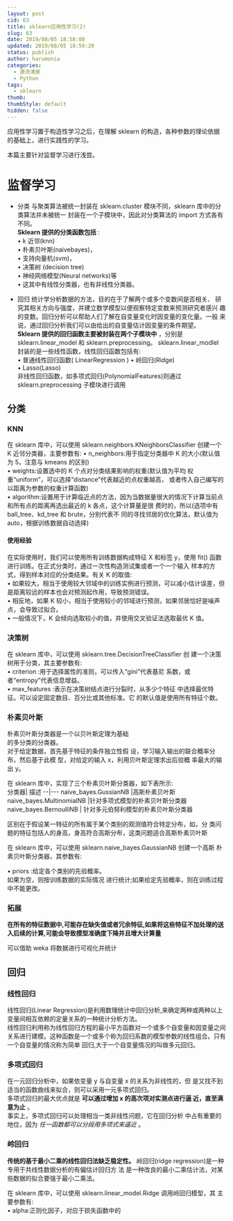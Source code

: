 ```yaml
---
layout: post
cid: 63
title: sklearn应用性学习(2)
slug: 63
date: 2019/08/05 18:58:00
updated: 2019/08/05 18:59:20
status: publish
author: harumonia
categories:
  - 源流清泉
  - Python
tags:
  - sklearn
thumb:
thumbStyle: default
hidden: false
---
```


应用性学习置于构造性学习之后，在理解 sklearn 的构造，各种参数的理论依据的基础上，进行实践性的学习。

本篇主要针对监督学习进行浅尝。

<!-- more -->

# 监督学习

- 分类
  与聚类算法被统一封装在 sklearn.cluster 模块不同，sklearn 库中的分类算法并未被统一 封装在一个子模块中，因此对分类算法的 import 方式各有不同。  
  **Sklearn 提供的分类函数包括** :  
  • k 近邻(knn)  
  • 朴素贝叶斯(naivebayes)，  
  • 支持向量机(svm)，  
  • 决策树 (decision tree)  
  • 神经网络模型(Neural networks)等  
  • 这其中有线性分类器，也有非线性分类器。

- 回归
  统计学分析数据的方法，目的在于了解两个或多个变数间是否相关、 研究其相关方向与强度，并建立数学模型以便观察特定变数来预测研究者感兴 趣的变数。回归分析可以帮助人们了解在自变量变化时因变量的变化量。一般 来说，通过回归分析我们可以由给出的自变量估计因变量的条件期望。  
  **Sklearn 提供的回归函数主要被封装在两个子模块中** ，分别是 sklearn.linear_model 和 sklearn.preprocessing。 sklearn.linear_modlel 封装的是一些线性函数，线性回归函数包括有:  
  • 普通线性回归函数( LinearRegression ) • 岭回归(Ridge)  
  • Lasso(Lasso)  
  非线性回归函数，如多项式回归(PolynomialFeatures)则通过 sklearn.preprocessing 子模块进行调用

## 分类

### KNN

在 sklearn 库中，可以使用 sklearn.neighbors.KNeighborsClassifier 创建一个 K 近邻分类器，主要参数有:
• n_neighbors:用于指定分类器中 K 的大小(默认值为 5，注意与 kmeans 的区别)  
• weights:设置选中的 K 个点对分类结果影响的权重(默认值为平均 权重“uniform”，可以选择“distance”代表越近的点权重越高， 或者传入自己编写的以距离为参数的权重计算函数)  
• algorithm:设置用于计算临近点的方法，因为当数据量很大的情况下计算当前点和所有点的距离再选出最近的 k 各点，这个计算量是很 费时的，所以(选项中有 ball_tree、kd_tree 和 brute，分别代表不 同的寻找邻居的优化算法，默认值为 auto，根据训练数据自动选择)

#### 使用经验

在实际使用时，我们可以使用所有训练数据构成特征 X 和标签 y，使用 fit() 函数进行训练。在正式分类时，通过一次性构造测试集或者一个一个输入 样本的方式，得到样本对应的分类结果。有关 K 的取值:  
• 如果较大，相当于使用较大邻域中的训练实例进行预测，可以减小估计误差，但是距离较远的样本也会对预测起作用，导致预测错误。  
• 相反地，如果 K 较小，相当于使用较小的邻域进行预测，如果邻居恰好是噪声点，会导致过拟合。  
• 一般情况下，K 会倾向选取较小的值，并使用交叉验证法选取最优 K 值。

### 决策树

在 sklearn 库中，可以使用 sklearn.tree.DecisionTreeClassifier 创 建一个决策树用于分类，其主要参数有:  
• criterion :用于选择属性的准则，可以传入“gini”代表基尼 系数，或者“entropy”代表信息增益。  
• max_features :表示在决策树结点进行分裂时，从多少个特征 中选择最优特征。可以设定固定数目、百分比或其他标准。它 的默认值是使用所有特征个数。

### 朴素贝叶斯

朴素贝叶斯分类器是一个以贝叶斯定理为基础  
的多分类的分类器。  
对于给定数据，首先基于特征的条件独立性假 设，学习输入输出的联合概率分布，然后基于此模 型，对给定的输入 x，利用贝叶斯定理求出后验概 率最大的输出 y。

在 sklearn 库中，实现了三个朴素贝叶斯分类器，如下表所示:  
分类器| 描述
--|---
naive_bayes.GussianNB |高斯朴素贝叶斯
naive_bayes.MultinomialNB |针对多项式模型的朴素贝叶斯分类器
naive_bayes.BernoulliNB | 针对多元伯努利模型的朴素贝叶斯分类器

区别在于假设某一特征的所有属于某个类别的观测值符合特定分布，如，分 类问题的特征包括人的身高，身高符合高斯分布，这类问题适合高斯朴素贝叶斯

在 sklearn 库中，可以使用 sklearn.naive_bayes.GaussianNB 创建一个高斯 朴素贝叶斯分类器，其参数有:

• priors :给定各个类别的先验概率。  
如果为空，则按训练数据的实际情况 进行统计;如果给定先验概率，则在训练过程中不能更改。

### 拓展

**在所有的特征数据中,可能存在缺失值或者冗余特征,如果将这些特征不加处理的送入后续的计算,可能会导致模型准确度下降并且增大计算量**

可以借助 weka 将数据进行可视化并统计

## 回归

### 线性回归

线性回归(Linear Regression)是利用数理统计中回归分析,来确定两种或两种以上变量间相互依赖的定量关系的一种统计分析方法。  
线性回归利用称为线性回归方程的最小平方函数对一个或多个自变量和因变量之间关系进行建模。这种函数是一个或多个称为回归系数的模型参数的线性组合。只有一个自变量的情况称为简单 回归,大于一个自变量情况的叫做多元回归。

### 多项式回归

在一元回归分析中，如果依变量 y 与自变量 x 的关系为非线性的，但 是又找不到适当的函数曲线来拟合，则可以采用一元多项式回归。  
多项式回归的最大优点就是 **可以通过增加 x 的高次项对实测点进行逼 近，直至满意为止** 。  
事实上，多项式回归可以处理相当一类非线性问题，它在回归分析 中占有重要的地位，因为 _任一函数都可以分段用多项式来逼近_ 。

### 岭回归

**传统的基于最小二乘的线性回归法缺乏稳定性。**
岭回归(ridge regression)是一种专用于共线性数据分析的有偏估计回归方 法
是一种改良的最小二乘估计法，对某些数据的拟合要强于最小二乘法。

在 sklearn 库中，可以使用 sklearn.linear_model.Ridge 调用岭回归模型，其 主要参数有:  
• alpha:正则化因子，对应于损失函数中的
